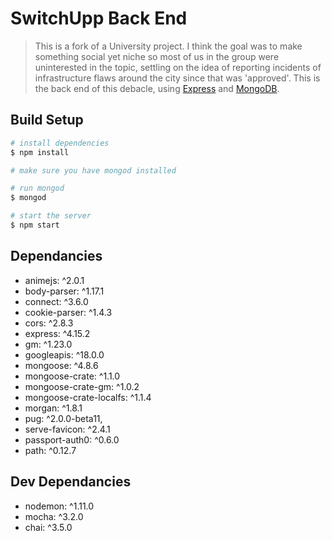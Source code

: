 # SwitchUpp Back End

> This is a fork of a University project. I think the goal was to make something social yet niche so most of us in the group were uninterested in the topic, settling on the idea of reporting incidents of infrastructure flaws around the city since that was 'approved'. This is the back end of this debacle, using [Express](https://github.com/expressjs) and [MongoDB](https://github.com/mongodb).

## Build Setup

``` bash
# install dependencies
$ npm install

# make sure you have mongod installed

# run mongod
$ mongod

# start the server
$ npm start
```

## Dependancies 

* animejs: ^2.0.1
* body-parser: ^1.17.1
* connect: ^3.6.0
* cookie-parser: ^1.4.3
* cors: ^2.8.3
* express: ^4.15.2
* gm: ^1.23.0
* googleapis: ^18.0.0
* mongoose: ^4.8.6
* mongoose-crate: ^1.1.0
* mongoose-crate-gm: ^1.0.2
* mongoose-crate-localfs: ^1.1.4
* morgan: ^1.8.1
* pug: ^2.0.0-beta11,
* serve-favicon: ^2.4.1
* passport-auth0: ^0.6.0
* path: ^0.12.7

## Dev Dependancies

* nodemon: ^1.11.0
* mocha: ^3.2.0
* chai: ^3.5.0

